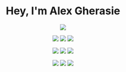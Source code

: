 <h1 align="center">Hey, I'm Alex Gherasie</h1>
<p align="center">
  <img src="https://readme-typing-svg.herokuapp.com?duration=2000&center=true&color=249CCD&lines=%24+3rd+Year+CS+Student+!;%24+Member+of+PoC+Innovation+!;%24+Fullstack+Engineer+@+Ramify+!;%24+Machine+Learning+Enthusiast+!"/>
</p>

<p align="center">
  <img src="https://img.shields.io/badge/-Python-black?style=for-the-badge&logo=Python"/>
  <img src="https://img.shields.io/badge/-C ++-blue?style=for-the-badge&logo=cplusplus"/>
  <img src="https://img.shields.io/badge/-TS / JS-black?style=for-the-badge&logo=typescript"/>
</p>

<p align="center">
  <img src="https://img.shields.io/badge/-NestJS-black?style=for-the-badge&logo=nestjs"/>
  <img src="https://img.shields.io/badge/-Prisma-yellow?style=for-the-badge&logo=prisma"/>
  <img src="https://img.shields.io/badge/-ReactJS-black?style=for-the-badge&logo=react"/>
</p>
  
<p align="center">
  <img src="https://img.shields.io/badge/-Unity-black?style=for-the-badge&logo=unity"/>
  <img src="https://img.shields.io/badge/-Docker-red?style=for-the-badge&logo=docker"/>
  <img src="https://img.shields.io/badge/-Pytorch-black?style=for-the-badge&logo=pytorch"/>
</p>

